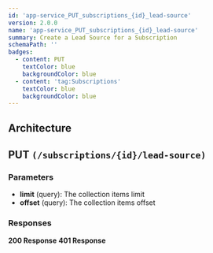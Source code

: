 ```yaml
---
id: 'app-service_PUT_subscriptions_{id}_lead-source'
version: 2.0.0
name: 'app-service_PUT_subscriptions_{id}_lead-source'
summary: Create a Lead Source for a Subscription
schemaPath: ''
badges:
  - content: PUT
    textColor: blue
    backgroundColor: blue
  - content: 'tag:Subscriptions'
    textColor: blue
    backgroundColor: blue
---
```

## Architecture
<NodeGraph />



## PUT `(/subscriptions/{id}/lead-source)`

### Parameters
- **limit** (query): The collection items limit
- **offset** (query): The collection items offset




### Responses
**200 Response**
<SchemaViewer file="response-200.json" maxHeight="500" id="response-200" />
      **401 Response**
<SchemaViewer file="response-401.json" maxHeight="500" id="response-401" />
